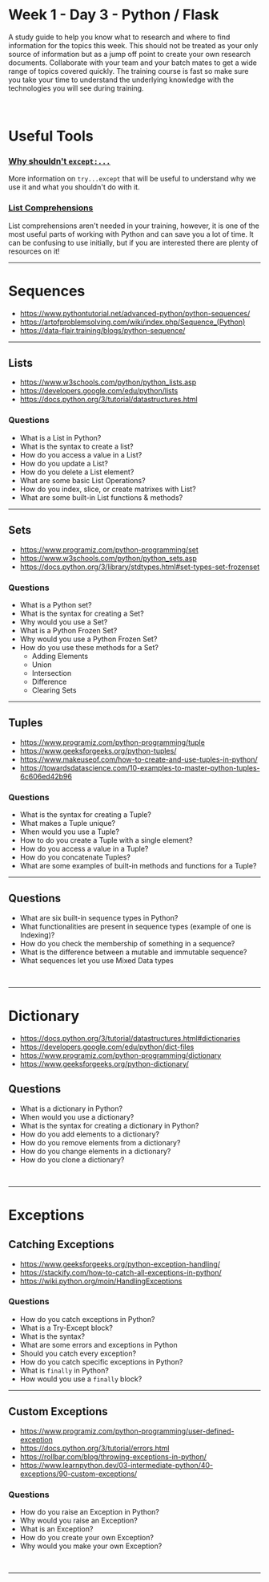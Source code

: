 # Week 1 - Day 3 - Python / Flask
A study guide to help you know what to research and where to find information for the topics this week. This should not be treated as your only source of information but as a jump off point to create your own research documents. Collaborate with your team and your batch mates to get a wide range of topics covered quickly. The training course is fast so make sure you take your time to understand the underlying knowledge with the technologies you will see during training.

<br>

# Useful Tools

### [Why shouldn't `except:...`](https://www.youtube.com/watch?v=zrVfY9SuO64)

More information on `try...except` that will be useful to understand why we use it and what you shouldn't do with it.


### [List Comprehensions](https://www.youtube.com/watch?v=belS2Ek4-ow)

List comprehensions aren't needed in your training, however, it is one of the most useful parts of working with Python and can save you a lot of time. It can be confusing to use initially, but if you are interested there are plenty of resources on it!
<br>


---
# Sequences
- https://www.pythontutorial.net/advanced-python/python-sequences/
- https://artofproblemsolving.com/wiki/index.php/Sequence_(Python)
- https://data-flair.training/blogs/python-sequence/

---
## Lists
- https://www.w3schools.com/python/python_lists.asp
- https://developers.google.com/edu/python/lists
- https://docs.python.org/3/tutorial/datastructures.html

### Questions
- What is a List in Python?
- What is the syntax to create a list?
- How do you access a value in a List?
- How do you update a List?
- How do you delete a List element?
- What are some basic List Operations?
- How do you index, slice, or create matrixes with List?
- What are some built-in List functions & methods?

---
## Sets
- https://www.programiz.com/python-programming/set
- https://www.w3schools.com/python/python_sets.asp
- https://docs.python.org/3/library/stdtypes.html#set-types-set-frozenset

### Questions
- What is a Python set?
- What is the syntax for creating a Set?
- Why would you use a Set?
- What is a Python Frozen Set?
- Why would you use a Python Frozen Set?
- How do you use these methods for a Set?
  - Adding Elements
  - Union
  - Intersection
  - Difference
  - Clearing Sets

---
## Tuples
- https://www.programiz.com/python-programming/tuple
- https://www.geeksforgeeks.org/python-tuples/
- https://www.makeuseof.com/how-to-create-and-use-tuples-in-python/
- https://towardsdatascience.com/10-examples-to-master-python-tuples-6c606ed42b96

### Questions
- What is the syntax for creating a Tuple?
- What makes a Tuple unique?
- When would you use a Tuple?
- How to do you create a Tuple with a single element?
- How do you access a value in a Tuple?
- How do you concatenate Tuples?
- What are some examples of built-in methods and functions for a Tuple?
  
---
## Questions
- What are six built-in sequence types in Python?
- What functionalities are present in sequence types (example of one is Indexing)?
- How do you check the membership of something in a sequence?
- What is the difference between a mutable and immutable sequence?
- What sequences let you use Mixed Data types

<br>

---
# Dictionary
- https://docs.python.org/3/tutorial/datastructures.html#dictionaries
- https://developers.google.com/edu/python/dict-files
- https://www.programiz.com/python-programming/dictionary
- https://www.geeksforgeeks.org/python-dictionary/

## Questions
- What is a dictionary in Python?
- When would you use a dictionary?
- What is the syntax for creating a dictionary in Python?
- How do you add elements to a dictionary?
- How do you remove elements from a dictionary?
- How do you change elements in a dictionary?
- How do you clone a dictionary?


<br>

---
# Exceptions

## Catching Exceptions
- https://www.geeksforgeeks.org/python-exception-handling/
- https://stackify.com/how-to-catch-all-exceptions-in-python/
- https://wiki.python.org/moin/HandlingExceptions

### Questions
- How do you catch exceptions in Python?
- What is a Try-Except block?
- What is the syntax?
- What are some errors and exceptions in Python
- Should you catch every exception?
- How do you catch specific exceptions in Python?
- What is `finally` in Python?
- How would you use a `finally` block?
  
---
## Custom Exceptions
- https://www.programiz.com/python-programming/user-defined-exception
- https://docs.python.org/3/tutorial/errors.html
- https://rollbar.com/blog/throwing-exceptions-in-python/
- https://www.learnpython.dev/03-intermediate-python/40-exceptions/90-custom-exceptions/
  
### Questions
- How do you raise an Exception in Python?
- Why would you raise an Exception?
- What is an Exception?
- How do you create your own Exception?
- Why would you make your own Exception?

<br>

---